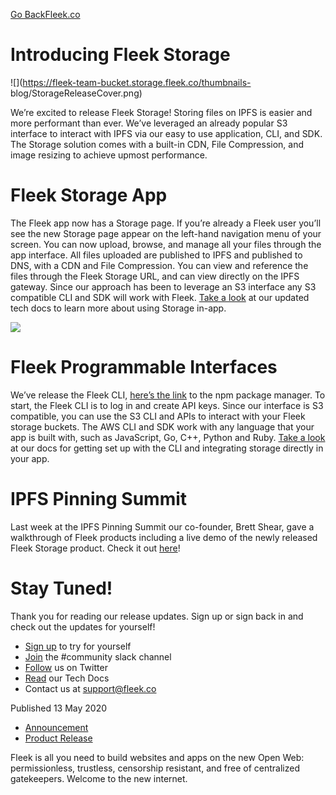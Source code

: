 [Go Back](../../)[Fleek.co](https://Fleek.co)

# Introducing Fleek Storage

![](https://fleek-team-bucket.storage.fleek.co/thumbnails-
blog/StorageReleaseCover.png)

We’re excited to release Fleek Storage! Storing files on IPFS is easier and
more performant than ever. We’ve leveraged an already popular S3 interface to
interact with IPFS via our easy to use application, CLI, and SDK. The Storage
solution comes with a built-in CDN, File Compression, and image resizing to
achieve upmost performance.

# Fleek Storage App

The Fleek app now has a Storage page. If you’re already a Fleek user you’ll
see the new Storage page appear on the left-hand navigation menu of your
screen. You can now upload, browse, and manage all your files through the app
interface. All files uploaded are published to IPFS and published to DNS, with
a CDN and File Compression. You can view and reference the files through the
Fleek Storage URL, and can view directly on the IPFS gateway. Since our
approach has been to leverage an S3 interface any S3 compatible CLI and SDK
will work with Fleek. [Take a look](https://docs.fleek.co/storage/storage-app)
at our updated tech docs to learn more about using Storage in-app.

![](../../7a24a186cefbc8e46dd113aff108c770/FleekStorageFinal.gif)

# Fleek Programmable Interfaces

We’ve release the Fleek CLI, [here’s the
link](https://www.npmjs.com/package/@fleekhq/fleek-cli) to the npm package
manager. To start, the Fleek CLI is to log in and create API keys. Since our
interface is S3 compatible, you can use the S3 CLI and APIs to interact with
your Fleek storage buckets. The AWS CLI and SDK work with any language that
your app is built with, such as JavaScript, Go, C++, Python and Ruby. [Take a
look](https://docs.fleek.co/storage/storage-aws-s3-integration) at our docs
for getting set up with the CLI and integrating storage directly in your app.

# IPFS Pinning Summit

Last week at the IPFS Pinning Summit our co-founder, Brett Shear, gave a
walkthrough of Fleek products including a live demo of the newly released
Fleek Storage product. Check it out
[here](https://www.youtube.com/watch?v=Ojtt5NGPxb8&feature=youtu.be)!

# Stay Tuned!

Thank you for reading our release updates. Sign up or sign back in and check
out the updates for yourself!

  * [Sign up](https://app.fleek.co) to try for yourself
  * [Join](https://slack.fleek.co/) the #community slack channel
  * [Follow](https://twitter.com/FleekHQ) us on Twitter
  * [Read](https://docs.fleek.co/) our Tech Docs
  * Contact us at support@fleek.co

Published 13 May 2020

  * [Announcement](../../tag/announcement/)
  * [Product Release](../../tag/product-release/)

Fleek is all you need to build websites and apps on the new Open Web:
permissionless, trustless, censorship resistant, and free of centralized
gatekeepers. Welcome to the new internet.[](https://www.twitter.com/FleekHQ)

